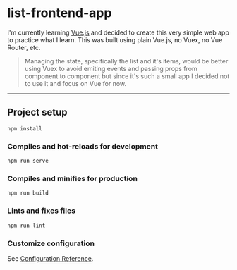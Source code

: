 # list-frontend-app

I'm currently learning [Vue.js](https://vuejs.org) and decided to create this very simple web app to practice what I learn.
This was built using plain Vue.js, no Vuex, no Vue Router, etc.

> Managing the state, specifically the list and it's items, would be better using Vuex to avoid emiting events and passing props from component to component but since it's such a small app I decided not to use it and focus on Vue for now.

---------------

## Project setup
```
npm install
```

### Compiles and hot-reloads for development
```
npm run serve
```

### Compiles and minifies for production
```
npm run build
```

### Lints and fixes files
```
npm run lint
```

### Customize configuration
See [Configuration Reference](https://cli.vuejs.org/config/).
